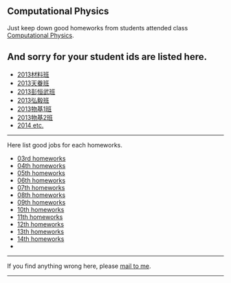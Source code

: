 ## Computational Physics


Just keep down good homeworks from students attended class [Computational Physics](https://github.com/caihao/computational_physics_whu).

And sorry for your student ids are listed here.
-----------

- [2013材料班](students/cai.md)
- [2013天眷班](students/tian.md)
- [2013彭恒武班](students/peng.md)
- [2013弘毅班](students/hong.md)
- [2013物基1班](students/wu1.md)
- [2013物基2班](students/wu2.md)
- [2014 etc.](students/2014.md)

-----------
Here list good jobs for each homeworks.

- [03rd homeworks](homework-03.md)
- [04th homeworks](homework-04.md)
- [05th homeworks](homework-05.md)
- [06th homeworks](homework-06.md)
- [07th homeworks](homework-07.md)
- [08th homeworks](homework-08.md)
- [09th homeworks](homework-09.md)
- [10th homeworks](homework-10.md)
- [11th homeworks](homework-11.md)
- [12th homeworks](homework-12.md)
- [13th homeworks](homework-13.md)
- [14th homeworks](homework-14.md)
- 
-----------

If you find anything wrong here, please [mail to me](mailto:byujiang@gmail.com).

------------


